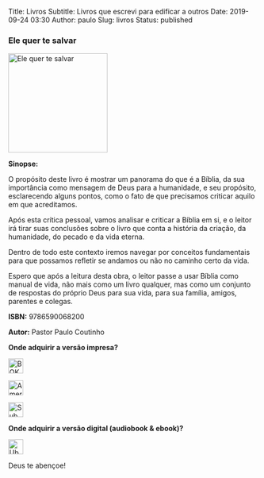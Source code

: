 Title: Livros
Subtitle: Livros que escrevi para edificar a outros
Date: 2019-09-24 03:30
Author: paulo
Slug: livros
Status: published

### Ele quer te salvar

<img src="{static}/images/livros/ele-quer-te-salvar.png" alt="Ele quer te salvar" style="width: auto; height: 200px">

**Sinopse:**

O propósito deste livro é mostrar um panorama do que é a Bíblia, da sua importância como mensagem de Deus para a humanidade, e seu propósito, esclarecendo alguns pontos, como o fato de que precisamos criticar aquilo em que acreditamos.
 
Após esta crítica pessoal, vamos analisar e criticar a Bíblia em si, e o leitor irá tirar suas conclusões sobre o livro que conta a história da criação, da humanidade, do pecado e da vida eterna.

Dentro de todo este contexto iremos navegar por conceitos fundamentais para que possamos refletir se andamos ou não no caminho certo da vida.

Espero que após a leitura desta obra, o leitor passe a usar Bíblia como manual de vida, não mais como um livro qualquer, mas como um conjunto de respostas do próprio Deus para sua vida, para sua família, amigos, parentes e colegas.

**ISBN:** 9786590068200

**Autor:** Pastor Paulo Coutinho

**Onde adquirir a versão impresa?**

[<img src="{static}/images/empresas/bok2.png" alt="BOK2" style="width: auto; height: 30px;">](https://www.livrariadabok2.com.br/ele-quer-te-salvar)

[<img src="{static}/images/empresas/americanas.png" alt="Americanas" style="width: auto; height: 30px">](https://www.americanas.com.br/produto/47354961/ele-quer-te-salvar)

[<img src="{static}/images/empresas/submarino.png" alt="Submarino" style="width: auto; height: 30px">](https://www.submarino.com.br/produto/47354961/ele-quer-te-salvar)

**Onde adquirir a versão digital (audiobook & ebook)?**

[<img src="{static}/images/empresas/ubook.png" alt="Ubook" style="width: auto; height: 30px">](https://www.ubook.com/browse/search/fields/author/q/Paulo++Coutinho)

Deus te abençoe!
